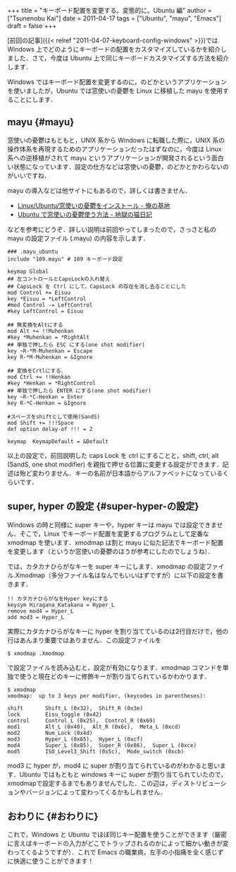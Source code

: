 +++
title = "キーボード配置を変更する。変態的に。Ubuntu 編"
author = ["Tsunenobu Kai"]
date = 2011-04-17
tags = ["Ubuntu", "mayu", "Emacs"]
draft = false
+++

[前回の記事]({{< relref "2011-04-07-keyboard-config-windows" >}})では Windows 上でどのようにキーボードの配置をカスタマイズしているかを紹介しました．さて，今度は Ubuntu 上で同じキーボードカスタマイズする方法を紹介します．

Windows ではキーボード配置を変更するのに，のどかというアプリケーションを使いましたが，Ubuntu では窓使いの憂鬱を Linux に移植した mayu を使用することにします．

<!--more-->


## mayu {#mayu}

窓使いの憂鬱はもともと，UNIX 系から Windows に転職した際に，UNIX 系の操作体系を再現するためのアプリケーションだったはずなのに，今度は Linux 系への逆移植がされて mayu というアプリケーションが開発されるという面白い状態になっています．設定の仕方などは窓使いの憂鬱，のどかとかわらないのがいいですね．

mayu の導入などは他サイトにもあるので，詳しくは書きません．

-   [Linux/Ubuntu/窓使いの憂鬱をインストール - 俺の基地](http://yakinikunotare.boo.jp/orebase/index.php?cmd=read&page=Linux%2FUbuntu%2F%C1%EB%BB%C8%A4%A4%A4%CE%CD%AB%DD%B5%A4%F2%A5%A4%A5%F3%A5%B9%A5%C8%A1%BC%A5%EB)
-   [Ubuntu で窓使いの憂鬱使う方法 - 地獄の猫日記](http://d.hatena.ne.jp/nokturnalmortum/20090227/1235742723)

などを参考にどうぞ．詳しい説明は前回やってしまったので，さっさと私の mayu の設定ファイル (.mayu) の内容を示します．

```text
### .mayu_ubuntu
include "109.mayu" # 109 キーボード設定

keymap Global
## 左コントロールとCapsLockの入れ替え
## CapsLock を Ctrl にして，CapsLock の存在を消し去ることにした
mod Control += Eisuu
key *Eisuu = *LeftControl
#mod Control -= LeftControl
#key LeftControl = Eisuu

## 無変換をAltにする
mod Alt += !!Muhenkan
#key *Muhenkan = *RightAlt
## 単独で押したら ESC にする(one shot modifier)
key ~R-*M-Muhenkan = Escape
key R-*M-Muhenkan = &Ignore

## 変換をCrtlにする．
mod Ctrl += !!Henkan
#key *Henkan = *RightControl
## 単独で押したら ENTER にする(one shot modifier)
key ~R-*C-Henkan = Enter
key R-*C-Henkan = &Ignore

#スペースをshiftとして使用(SandS)
mod Shift += !!!Space
def option delay-of !!! = 2

keymap  KeymapDefault = &Default
```

以上の設定で，前回説明した caps Lock を ctrl にすることと，shift, ctrl, alt (SandS, one shot modifier) を親指で押せる位置に変更する設定ができます．記述は殆ど変わりません．キーの名前が日本語からアルファベットになっているくらいです．


## super, hyper の設定 {#super-hyper-の設定}

Windows の時と同様に super キーや，hyper キーは mayu では設定できません．そこで，Linux でキーボード配置を変更するプログラムとして定番な xmodmap を使います．xmodmap は割と mayu に似た記法でキーボード配置を変更します（というか窓使いの憂鬱のほうが参考にしたのでしょうね）．

では，カタカナひらがなキーを super キーにします．xmodmap の設定ファイル.Xmodmap（多分ファイル名はなんでもいいはずですが）に以下の設定を書きます．

```text
!! カタカナひらがなをHyper keyにする
keysym Hiragana_Katakana = Hyper_L
remove mod4 = Hyper_L
add mod3 = Hyper_L
```

実際にカタカナひらがなキーに hyper を割り当てているのは2行目だけで，他の行はあんまり重要ではありません．この設定ファイルを

```text
$ xmodmap .Xmodmap
```

で設定ファイルを読み込むと，設定が有効になります．xmodmap コマンドを単独で使うと現在どのキーに修飾キーが割り当てられているかわかります．

```text
$ xmodmap
xmodmap:  up to 3 keys per modifier, (keycodes in parentheses):

shift       Shift_L (0x32),  Shift_R (0x3e)
lock        Eisu_toggle (0x42)
control     Control_L (0x25),  Control_R (0x69)
mod1        Alt_L (0x40),  Alt_R (0x6c),  Meta_L (0xcd)
mod2        Num_Lock (0x4d)
mod3        Hyper_L (0x65),  Hyper_L (0xcf)
mod4        Super_L (0x85),  Super_R (0x86),  Super_L (0xce)
mod5        ISO_Level3_Shift (0x5c),  Mode_switch (0xcb)
```

mod3 に hyper が，mod4 に super が割り当てられているのがわかると思います．Ubuntu ではもともと windows キーに super が割り当てられていたので，xmodmapで設定するまでもありませんでした．この辺は，ディストリビューションやバージョンによって変わってくるかもしれません．


## おわりに {#おわりに}

これで，Windows と Ubuntu でほぼ同じキー配置を使うことができます（厳密に言えばキーボードの入力がどこでトラップされるのかによって細かい動きが変わってくるようですが）．これで Emacs の職業病，左手の小指痛を全く感じずに快適に使うことができます！